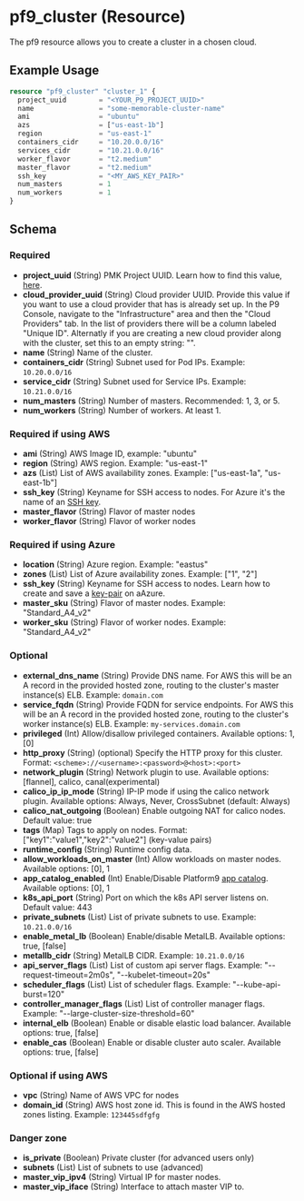 # pf9_cluster (Resource)

The pf9 resource allows you to create a cluster in a chosen cloud.

## Example Usage

```terraform
resource "pf9_cluster" "cluster_1" {
  project_uuid        = "<YOUR_P9_PROJECT_UUID>"
  name                = "some-memorable-cluster-name"
  ami                 = "ubuntu"
  azs                 = ["us-east-1b"]
  region              = "us-east-1"
  containers_cidr     = "10.20.0.0/16"
  services_cidr       = "10.21.0.0/16"
  worker_flavor       = "t2.medium"
  master_flavor       = "t2.medium"
  ssh_key             = "<MY_AWS_KEY_PAIR>"
  num_masters         = 1
  num_workers         = 1
}
```

## Schema

### Required

- **project_uuid** (String) PMK Project UUID. Learn how to find this value, [here](https://platform9.com/docs/kubernetes/introduction-to-platform9-uuid#tenants--project-uuid).
- **cloud_provider_uuid** (String) Cloud provider UUID. Provide this value if you want to use a cloud provider that has is already set up. In the P9 Console, navigate to the "Infrastructure" area and then the "Cloud Providers" tab. In the list of providers there will be a column labeled "Unique ID". Alternatly if you are creating a new cloud provider along with the cluster, set this to an empty string: "".
- **name** (String) Name of the cluster.
- **containers_cidr** (String) Subnet used for Pod IPs. Example: `10.20.0.0/16`
- **service_cidr** (String) Subnet used for Service IPs. Example: `10.21.0.0/16`
- **num_masters** (String) Number of masters. Recommended: 1, 3, or 5.
- **num_workers** (String) Number of workers. At least 1.

### Required if using AWS

- **ami** (String) AWS Image ID, example: "ubuntu"
- **region** (String) AWS region. Example: "us-east-1"
- **azs** (List) List of AWS availability zones. Example: ["us-east-1a", "us-east-1b"]
- **ssh_key** (String) Keyname for SSH access to nodes. For Azure it's the name of an [SSH key](https://docs.microsoft.com/en-us/azure/virtual-machines/ssh-keys-portal).
- **master_flavor** (String) Flavor of master nodes
- **worker_flavor** (String) Flavor of worker nodes

### Required if using Azure

- **location** (String) Azure region. Example: "eastus"
- **zones** (List) List of Azure availability zones. Example: ["1", "2"]
- **ssh_key** (String) Keyname for SSH access to nodes. Learn how to create and save a [key-pair](https://docs.microsoft.com/en-us/azure/virtual-machines/ssh-keys-portal) on aAzure.
- **master_sku** (String) Flavor of master nodes. Example: "Standard_A4_v2"
- **worker_sku** (String) Flavor of worker nodes. Example: "Standard_A4_v2"

### Optional

- **external_dns_name** (String) Provide DNS name. For AWS this will be an A record in the provided hosted zone, routing to the cluster's master instance(s) ELB. Example: `domain.com`
- **service_fqdn** (String) Provide FQDN for service endpoints. For AWS this will be an A record in the provided hosted zone, routing to the cluster's worker instance(s) ELB. Example: `my-services.domain.com`
- **privileged** (Int) Allow/disallow privileged containers. Available options: 1, [0]
- **http_proxy** (String) (optional) Specify the HTTP proxy for this cluster. Format: `<scheme>://<username>:<password>@<host>:<port>`
- **network_plugin** (String) Network plugin to use. Available options: [flannel], calico, canal(experimental)
- **calico_ip_ip_mode** (String) IP-IP mode if using the calico network plugin. Available options: Always, Never, CrossSubnet (default: Always)
- **calico_nat_outgoing** (Boolean) Enable outgoing NAT for calico nodes. Default value: true
- **tags** (Map) Tags to apply on nodes. Format: ["key1":"value1","key2":"value2"] (key-value pairs)
- **runtime_config** (String) Runtime config data.
- **allow_workloads_on_master** (Int) Allow workloads on master nodes. Available options: [0], 1
- **app_catalog_enabled** (Int) Enable/Disable Platform9 [app catalog](https://platform9.com/docs/kubernetes/application-catalog). Available options: [0], 1
- **k8s_api_port** (String) Port on which the k8s API server listens on. Default value: 443
- **private_subnets** (List) List of private subnets to use. Example: `10.21.0.0/16`
- **enable_metal_lb** (Boolean) Enable/disable MetalLB. Available options: true, [false]
- **metallb_cidr** (String) MetalLB CIDR. Example: `10.21.0.0/16`
- **api_server_flags** (List) List of custom api server flags. Example: "--request-timeout=2m0s", "--kubelet-timeout=20s"
- **scheduler_flags** (List) List of scheduler flags. Example: "--kube-api-burst=120"
- **controller_manager_flags** (List) List of controller manager flags. Example: "--large-cluster-size-threshold=60"
- **internal_elb** (Boolean) Enable or disable elastic load balancer. Available options: true, [false]
- **enable_cas** (Boolean) Enable or disable cluster auto scaler. Available options: true, [false]

### Optional if using AWS

- **vpc** (String) Name of AWS VPC for nodes
- **domain_id** (String) AWS host zone id. This is found in the AWS hosted zones listing. Example: `123445sdfgfg`

### Danger zone

- **is_private** (Boolean) Private cluster (for advanced users only)
- **subnets** (List) List of subnets to use (advanced)
- **master_vip_ipv4** (String) Virtual IP for master nodes.
- **master_vip_iface** (String) Interface to attach master VIP to.
